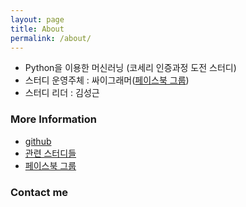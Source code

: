 ```yaml
---
layout: page
title: About
permalink: /about/
---
```


* Python을 이용한 머신러닝 (코세리 인증과정 도전 스터디)
* 스터디 운영주체 : 싸이그래머([페이스북 그룹](https://www.facebook.com/groups/psygrammer/))
* 스터디 리더 : 김성근


### More Information

* [github](https://github.com/psygrammer/PyML)
* [관련 스터디들](http://psygrammer.github.io/)
* [페이스북 그룹](https://www.facebook.com/groups/psygrammer/)


### Contact me
